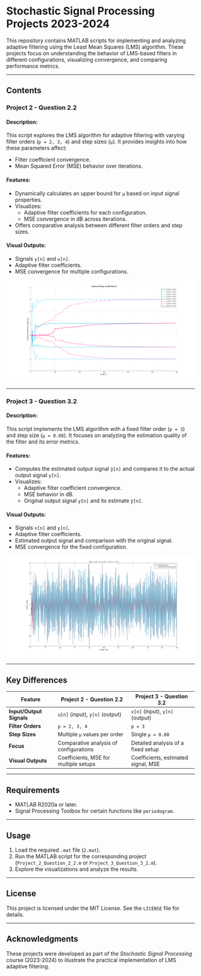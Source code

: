 # Stochastic Signal Processing Projects 2023-2024

This repository contains MATLAB scripts for implementing and analyzing adaptive filtering using the Least Mean Squares (LMS) algorithm. These projects focus on understanding the behavior of LMS-based filters in different configurations, visualizing convergence, and comparing performance metrics.

---

## **Contents**
### **Project 2 - Question 2.2**
#### Description:
This script explores the LMS algorithm for adaptive filtering with varying filter orders (`p = 2, 3, 4`) and step sizes (`μ`). It provides insights into how these parameters affect:
- Filter coefficient convergence.
- Mean Squared Error (MSE) behavior over iterations.

#### Features:
- Dynamically calculates an upper bound for `μ` based on input signal properties.
- Visualizes:
  - Adaptive filter coefficients for each configuration.
  - MSE convergence in dB across iterations.
- Offers comparative analysis between different filter orders and step sizes.

#### Visual Outputs:
- Signals `y[n]` and `u[n]`.
- Adaptive filter coefficients.
- MSE convergence for multiple configurations.

![Adaptive filtering via LMS with p=4](./figure1.png)

---

### **Project 3 - Question 3.2**
#### Description:
This script implements the LMS algorithm with a fixed filter order (`p = 3`) and step size (`μ = 0.08`). It focuses on analyzing the estimation quality of the filter and its error metrics.

#### Features:
- Computes the estimated output signal `ŷ[n]` and compares it to the actual output signal `y[n]`.
- Visualizes:
  - Adaptive filter coefficient convergence.
  - MSE behavior in dB.
  - Original output signal `y[n]` and its estimate `ŷ[n]`.

#### Visual Outputs:
- Signals `x[n]` and `y[n]`.
- Adaptive filter coefficients.
- Estimated output signal and comparison with the original signal.
- MSE convergence for the fixed configuration.

![Signals y and y_hat for p=3, μ=0.08](./figure2.png)

---

## **Key Differences**
| Feature                         | Project 2 - Question 2.2               | Project 3 - Question 3.2          |
|---------------------------------|---------------------------------------|-----------------------------------|
| **Input/Output Signals**        | `u[n]` (input), `y[n]` (output)       | `x[n]` (input), `y[n]` (output)  |
| **Filter Orders**               | `p = 2, 3, 4`                        | `p = 3`                          |
| **Step Sizes**                  | Multiple `μ` values per order         | Single `μ = 0.08`                |
| **Focus**                       | Comparative analysis of configurations| Detailed analysis of a fixed setup |
| **Visual Outputs**              | Coefficients, MSE for multiple setups | Coefficients, estimated signal, MSE |

---

## Requirements  
- MATLAB R2020a or later.  
- Signal Processing Toolbox for certain functions like `periodogram`.  

---

## **Usage**
1. Load the required `.mat` file (`2.mat`).
2. Run the MATLAB script for the corresponding project (`Project_2_Question_2_2.m` or `Project_3_Question_3_2.m`).
3. Explore the visualizations and analyze the results.

---

## License  
This project is licensed under the MIT License. See the `LICENSE` file for details.  

---

## **Acknowledgments**
These projects were developed as part of the *Stochastic Signal Processing* course (2023-2024) to illustrate the practical implementation of LMS adaptive filtering.
